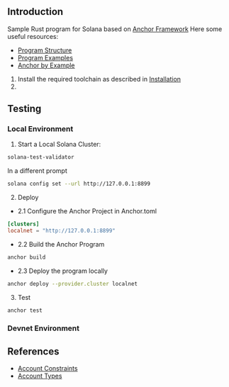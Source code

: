 #
## Introduction
Sample Rust program for Solana based on [Anchor Framework](https://solana.com/docs/programs/anchor)
Here some useful resources:
- [Program Structure](https://solana.com/docs/programs/anchor/program-structure)
- [Program Examples](https://solana.com/docs/programs/examples)
- [Anchor by Example](https://examples.anchor-lang.com/docs/onchain-voting)


1. Install the required toolchain as described in [Installation](https://solana.com/docs/intro/installation)
2. 

## Testing
### Local Environment
1. Start a Local Solana Cluster:
``` bash 
solana-test-validator
```
In a different prompt 
``` bash 
solana config set --url http://127.0.0.1:8899
```

2. Deploy 
- 2.1 Configure the Anchor Project in Anchor.toml
```toml
[clusters]
localnet = "http://127.0.0.1:8899"
```
- 2.2 Build the Anchor Program
``` bash
anchor build
```
- 2.3 Deploy the program locally 
``` bash
anchor deploy --provider.cluster localnet
```

3. Test
``` bash 
anchor test
```

### Devnet Environment

## References
- [Account Constraints](https://www.anchor-lang.com/docs/account-constraints)
- [Account Types](https://www.anchor-lang.com/docs/account-types)
